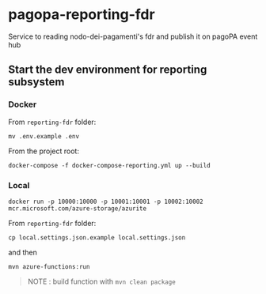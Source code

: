 # pagopa-reporting-fdr
Service to reading nodo-dei-pagamenti's fdr and publish it on pagoPA event hub

## Start the dev environment for reporting subsystem

### Docker

From `reporting-fdr` folder:

```
mv .env.example .env
```

From the project root:
```
docker-compose -f docker-compose-reporting.yml up --build
```

### Local

```
docker run -p 10000:10000 -p 10001:10001 -p 10002:10002 mcr.microsoft.com/azure-storage/azurite
```

From `reporting-fdr` folder:

```
cp local.settings.json.example local.settings.json
```

and then

```
mvn azure-functions:run
```
> NOTE : build function with `mvn clean package`

